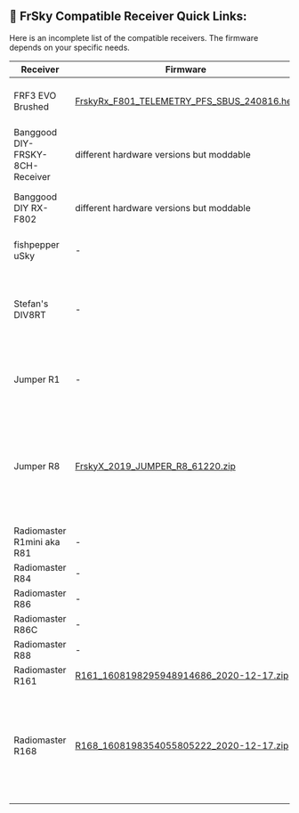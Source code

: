 ## 📌 FrSky Compatible Receiver Quick Links:

Here is an incomplete list of the compatible receivers. The firmware depends on your specific needs.

| Receiver                        | Firmware                                                                                                                                                                                                  | Description                                                                                                                                                                                                                                       |
| ------------------------------- | --------------------------------------------------------------------------------------------------------------------------------------------------------------------------------------------------------- | ------------------------------------------------------------------------------------------------------------------------------------------------------------------------------------------------------------------------------------------------- |
| FRF3 EVO Brushed                | [FrskyRx_F801_TELEMETRY_PFS_SBUS_240816.hex](https://github.com/NiklasVoigt/unofficial-collection-of-frsky-firmwares/raw/master/compatible_receivers/FrskyRx_F801_TELEMETRY_PFS_SBUS_240816.hex) | D8 Telemetry Mod [Instructions](https://drive.google.com/open?id=1pa3hvCHW5MqcFbQSVUtyZS9t9khQJayB)                                                                                                                                               |
| Banggood DIY-FRSKY-8CH-Receiver | different hardware versions but moddable                                                                                                                                                                  | D8 Telemetry Mod [Instructions](https://www.rcgroups.com/forums/showthread.php?2124647-DIY-FrSky-TX-RX-Modules)                                                                                                                                   |
| Banggood DIY RX-F802            | different hardware versions but moddable                                                                                                                                                                  | D8 Telemetry Mod [Instructions](https://www.rcgroups.com/forums/showthread.php?2124647-DIY-FrSky-TX-RX-Modules)                                                                                                                                   |
| fishpepper uSky                 | -                                                                                                                                                                                                         | 0.37g receiver [Read more](https://fishpepper.de/projects/usky/)                                                                                                                                                                                  |
| Stefan's DIV8RT                 | -                                                                                                                                                                                                         | D8/D16 compatible Full-Range receiver with Telemetry [Read more](https://stefansbb.blogspot.com/2018/10/div8rt-development-updates.html)                                                                                                          |
| Jumper R1                       | -                                                                                                                                                                                                         | Can be flashed with FrSky XSR Firmware                                                                                                                                                                                                            |
| Jumper R8                       | [FrskyX_2019_JUMPER_R8_61220.zip](https://github.com/NiklasVoigt/unofficial-collection-of-frsky-firmwares/raw/master/compatible_receivers/FrskyX_2019_JUMPER_R8_61220.zip)                       | Midelic's Firmware Features: LUA, D8, D16, LBT, D16V2, LBTV2, SBUS, SPORT [Read more](https://www.rcgroups.com/forums/showthread.php?3504875-Jumper-R8-Receiver-8-channel-PPM-16-channel-SBUS-D16-LBT-D8-compatible-firmware)                            |
| Radiomaster R1mini aka R81      | -                                                                                                                                                                                                         | -                                                                                                                                                                                                                                                 |
| Radiomaster R84                 | -                                                                                                                                                                                                         | -                                                                                                                                                                                                                                                 |
| Radiomaster R86                 | -                                                                                                                                                                                                         | -                                                                                                                                                                                                                                                 |
| Radiomaster R86C                | -                                                                                                                                                                                                         | -                                                                                                                                                                                                                                                 |
| Radiomaster R88                 | -                                                                                                                                                                                                         | -                                                                                                                                                                                                                                                 |
| Radiomaster R161                | [R161_1608198295948914686_2020-12-17.zip](https://github.com/NiklasVoigt/unofficial-collection-of-frsky-firmwares/raw/master/compatible_receivers/R161_1608198295948914686_2020-12-17.zip)       | -                                                                                                                                                                                                                                                 |
| Radiomaster R168                | [R168_1608198354055805222_2020-12-17.zip](https://github.com/NiklasVoigt/unofficial-collection-of-frsky-firmwares/raw/master/compatible_receivers/R168_1608198354055805222_2020-12-17.zip)       | Midelic's Firmware Features: LUA, D8, D16, LBT, D16V2, LBTV2, SBUS, SPORT [Read more](https://www.rcgroups.com/forums/showthread.php?3504875-Jumper-R8-Receiver-8-channel-PPM-16-channel-SBUS-D16-LBT-D8-compatible-firmware/page63#944)                 |
